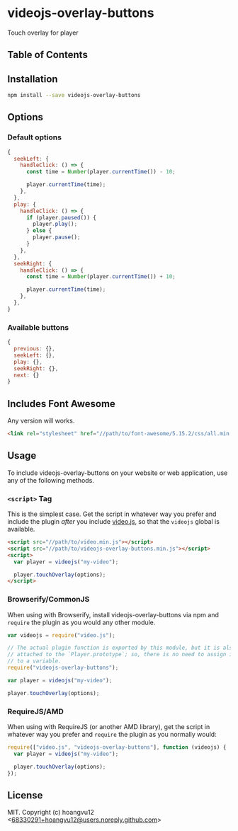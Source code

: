 # videojs-overlay-buttons

Touch overlay for player

## Table of Contents

<!-- START doctoc -->
<!-- END doctoc -->

## Installation

```sh
npm install --save videojs-overlay-buttons
```

## Options

### Default options

```js
{
  seekLeft: {
    handleClick: () => {
      const time = Number(player.currentTime()) - 10;

      player.currentTime(time);
    },
  },
  play: {
    handleClick: () => {
      if (player.paused()) {
        player.play();
      } else {
        player.pause();
      }
    },
  },
  seekRight: {
    handleClick: () => {
      const time = Number(player.currentTime()) + 10;

      player.currentTime(time);
    },
  },
}
```

### Available buttons

```js
{
  previous: {},
  seekLeft: {},
  play: {},
  seekRight: {},
  next: {}
}
```

## Includes Font Awesome

Any version will works.

```html
<link rel="stylesheet" href="//path/to/font-awesome/5.15.2/css/all.min.css" />
```

## Usage

To include videojs-overlay-buttons on your website or web application, use any of the following methods.

### `<script>` Tag

This is the simplest case. Get the script in whatever way you prefer and include the plugin _after_ you include [video.js][videojs], so that the `videojs` global is available.

```html
<script src="//path/to/video.min.js"></script>
<script src="//path/to/videojs-overlay-buttons.min.js"></script>
<script>
  var player = videojs("my-video");

  player.touchOverlay(options);
</script>
```

### Browserify/CommonJS

When using with Browserify, install videojs-overlay-buttons via npm and `require` the plugin as you would any other module.

```js
var videojs = require("video.js");

// The actual plugin function is exported by this module, but it is also
// attached to the `Player.prototype`; so, there is no need to assign it
// to a variable.
require("videojs-overlay-buttons");

var player = videojs("my-video");

player.touchOverlay(options);
```

### RequireJS/AMD

When using with RequireJS (or another AMD library), get the script in whatever way you prefer and `require` the plugin as you normally would:

```js
require(["video.js", "videojs-overlay-buttons"], function (videojs) {
  var player = videojs("my-video");

  player.touchOverlay(options);
});
```

## License

MIT. Copyright (c) hoangvu12 &lt;68330291+hoangvu12@users.noreply.github.com&gt;

[videojs]: http://videojs.com/
